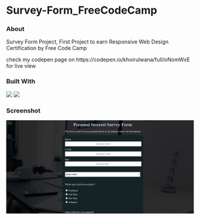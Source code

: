 # Survey-Form_FreeCodeCamp

<h3> About </h3>
Survey Form Project, First Project to earn Responsive Web Design Certification by Free Code Camp
<p>
check my codepen page on https://codepen.io/khoirulwana/full/oNomWxE for live view
</p>

### Built With 
<img src="https://img.shields.io/badge/html5-%23E34F26.svg?style=for-the-badge&logo=html5&logoColor=white" />  
<img src="https://img.shields.io/badge/css3-%231572B6.svg?style=for-the-badge&logo=css3&logoColor=white" />  


<h3> Screenshot </h3>
<p align="center">
<kbd>
<img src="https://raw.githubusercontent.com/khoirulwana/Survey-Form_FreeCodeCamp/main/Survey-Form.png"/>  
</kbd>
</p>
